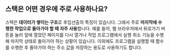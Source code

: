 ## 스택은 어떤 경우에 주로 사용하나요?

스택은 **데이터가 쌓이는 구조**로 후입선출의 특징이 있습니다. 그래서 주로 **마지막에 수행한 작업으로 돌아가야 할 때 자주 사용**합니다. 예를 들어, 웹 브라우저에서 뒤로가기 버튼을 눌러 앞에 열었던 페이지를 다시 열거나 작업 프로그램에서 실행 취소 기능을 수행해 마지막 상태로 돌아가야 하는 상황이 있습니다. 이외에도 프로그램을 실행할 때 함수를 수행한 후 돌아가야 하는 주소 값을 저장하는 용도로 사용하기도 합니다.
